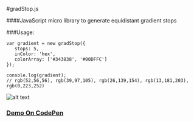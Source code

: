 #gradStop.js

####JavaScript micro library to generate equidistant gradient stops


###Usage:

    var gradient = new gradStop({
       stops: 5,
       inColor: 'hex',
       colorArray: ['#343838', '#00DFFC']
    });
    
    console.log(gradient);
    // rgb(52,56,56), rgb(39,97,105), rgb(26,139,154), rgb(13,181,203), rgb(0,223,252)


![alt text][1]


  [1]: https://cdn.rawgit.com/Siddharth11/gradStop.js/master/gradient%20strip.png




### [Demo On CodePen](http://codepen.io/Siddharth11/pen/RPvJmO)
